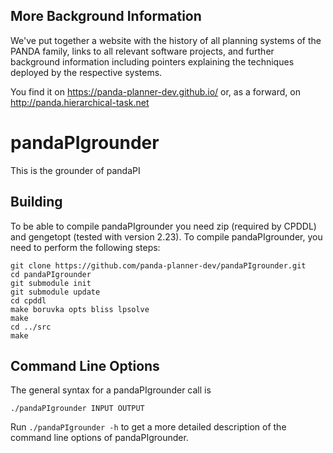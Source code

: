 ## More Background Information

We've put together a website with the history of all planning systems of the PANDA family, links to all relevant software projects, and further background information including pointers explaining the techniques deployed by the respective systems.

You find it on https://panda-planner-dev.github.io/ or, as a forward, on http://panda.hierarchical-task.net


# pandaPIgrounder

This is the grounder of pandaPI


## Building

To be able to compile pandaPIgrounder you need zip (required by CPDDL) and gengetopt (tested with version 2.23).
To compile pandaPIgrounder, you need to perform the following steps:

```
git clone https://github.com/panda-planner-dev/pandaPIgrounder.git
cd pandaPIgrounder
git submodule init
git submodule update
cd cpddl
make boruvka opts bliss lpsolve
make
cd ../src
make
```

## Command Line Options

The general syntax for a pandaPIgrounder call is
```
./pandaPIgrounder INPUT OUTPUT
```

Run `./pandaPIgrounder -h` to get a more detailed description of the command line options of pandaPIgrounder.
